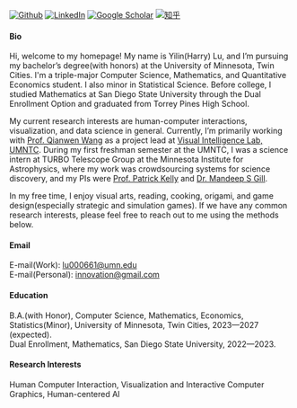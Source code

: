 [![Github](https://img.shields.io/badge/senli1073-github-blue?logo=github)](https://github.com/HarryLu0708)
[![LinkedIn](https://img.shields.io/badge/LinkedIn-%230A66C2?style=for-the-badge&logo=linkedin&logoColor=white)](https://www.linkedin.com/in/yilin-lu/)
[![Google Scholar](https://img.shields.io/badge/Google%20Scholar-%230A4D92?style=for-the-badge&logo=googlescholar&logoColor=white)](https://scholar.google.com/citations?hl=en&view_op=list_works&gmla=AL3_zijt20idcwT8Sp-5Hfzjhdvvw7l893xJmcUVnMlM1dlat3x4KawZRgW3yCn-6WU1mcqP_Ww2qrHrY4bqkg&user=tmxIPCcAAAAJ)
[![知乎](https://img.shields.io/badge/%E7%9F%A5%E4%B9%8E-%231E2A2A?style=for-the-badge&logo=zhihu&logoColor=blue)](https://www.zhihu.com/people/81-31-89-5)


#### Bio

Hi, welcome to my homepage! My name is Yilin(Harry) Lu, and I’m pursuing my bachelor’s degree(with honors) at the University of Minnesota, Twin Cities. I'm a triple-major Computer Science, Mathematics, and Quantitative Economics student. I also minor in Statistical Science. Before college, I studied Mathematics at San Diego State University through the Dual Enrollment Option and graduated from Torrey Pines High School.

My current research interests are human-computer interactions, visualization, and data science in general. Currently, I’m primarily working with [Prof. Qianwen Wang](https://github.com/wangqianwen0418) as a project lead at [Visual Intelligence Lab, UMNTC](https://github.com/UMN-Visual-Intelligence-Lab). During my first freshman semester at the UMNTC, I was a science intern at TURBO Telescope Group at the Minnesota Institute for Astrophysics, where my work was crowdsourcing systems for science discovery, and my PIs were [Prof. Patrick Kelly](https://github.com/patkel) and [Dr. Mandeep S Gill](https://github.com/mssgill).

In my free time, I enjoy visual arts, reading, cooking, origami, and game design(especially strategic and simulation games). If we have any common research interests, please feel free to reach out to me using the methods below.

#### Email
E-mail(Work): lu000661@umn.edu\
E-mail(Personal): innovation@gmail.com

#### Education
B.A.(with Honor), Computer Science, Mathematics, Economics, Statistics(Minor), University of Minnesota, Twin Cities, 2023—2027 (expected).\
Dual Enrollment, Mathematics, San Diego State University, 2022—2023.

#### Research Interests
Human Computer Interaction, Visualization and Interactive Computer Graphics, Human-centered AI

